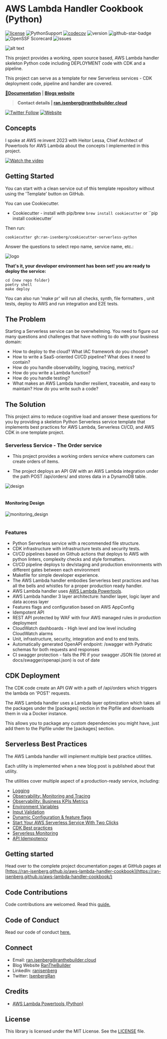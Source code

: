 
# AWS Lambda Handler Cookbook (Python)

[![license](https://img.shields.io/github/license/ran-isenberg/aws-lambda-handler-cookbook)](https://github.com/ran-isenberg/aws-lambda-handler-cookbook/blob/master/LICENSE)
![PythonSupport](https://img.shields.io/static/v1?label=python&message=3.12&color=blue?style=flat-square&logo=python)
[![codecov](https://codecov.io/gh/ran-isenberg/aws-lambda-handler-cookbook/branch/main/graph/badge.svg?token=P2K7K4KICF)](https://codecov.io/gh/ran-isenberg/aws-lambda-handler-cookbook)
![version](https://img.shields.io/github/v/release/ran-isenberg/aws-lambda-handler-cookbook)
![github-star-badge](https://img.shields.io/github/stars/ran-isenberg/aws-lambda-handler-cookbook.svg?style=social)
![OpenSSF Scorecard](https://api.securityscorecards.dev/projects/github.com/ran-isenberg/aws-lambda-handler-cookbook/badge)
![issues](https://img.shields.io/github/issues/ran-isenberg/aws-lambda-handler-cookbook)

![alt text](https://github.com/ran-isenberg/aws-lambda-handler-cookbook/blob/main/docs/media/banner.png?raw=true)

This project provides a working, open source based, AWS Lambda handler skeleton Python code including DEPLOYMENT code with CDK and a pipeline.

This project can serve as a template for new Serverless services - CDK deployment code, pipeline and handler are covered.

**[📜Documentation](https://ran-isenberg.github.io/aws-lambda-handler-cookbook/)** | **[Blogs website](https://www.ranthebuilder.cloud)**
> **Contact details | ran.isenberg@ranthebuilder.cloud**

[![Twitter Follow](https://img.shields.io/twitter/follow/IsenbergRan?label=Follow&style=social)](https://twitter.com/IsenbergRan)
[![Website](https://img.shields.io/badge/Website-www.ranthebuilder.cloud-blue)](https://www.ranthebuilder.cloud/)

## Concepts

I spoke at AWS re:invent 2023 with Heitor Lessa, Chief Architect of Powertools for AWS Lambda about the concepts I implemented in this project.

[![Watch the video](https://img.youtube.com/vi/52W3Qyg242Y/maxresdefault.jpg)](https://www.youtube.com/watch?v=52W3Qyg242Y)


## Getting Started

You can start with a clean service out of this template repository without using the 'Template' button on GitHub.

You can use Cookiecutter.

* Cookiecutter - install with pip/brew ``brew install cookiecutter`` or ``pip install cookiecutter`

Then run:

```
cookiecutter gh:ran-isenberg/cookiecutter-serverless-python
```

Answer the questions to select repo name, service name, etc.:

![logo](https://github.com/ran-isenberg/cookiecutter-serverless-python/blob/main/media/howto.png?raw=true)


**That's it, your developer environment has been set! you are ready to deploy the service:**

```
cd {new repo folder}
poetry shell
make deploy
```

You can also run 'make pr' will run all checks, synth, file formatters , unit tests, deploy to AWS and run integration and E2E tests.

## **The Problem**

Starting a Serverless service can be overwhelming. You need to figure out many questions and challenges that have nothing to do with your business domain:

- How to deploy to the cloud? What IAC framework do you choose?
- How to write a SaaS-oriented CI/CD pipeline? What does it need to contain?
- How do you handle observability, logging, tracing, metrics?
- How do you write a Lambda function?
- How do you handle testing?
- What makes an AWS Lambda handler resilient, traceable, and easy to maintain? How do you write such a code?


## **The Solution**

This project aims to reduce cognitive load and answer these questions for you by providing a skeleton Python Serverless service template that implements best practices for AWS Lambda, Serverless CI/CD, and AWS CDK in one template project.

### Serverless Service - The Order service

- This project provides a working orders service where customers can create orders of items.

- The project deploys an API GW with an AWS Lambda integration under the path POST /api/orders/ and stores data in a DynamoDB table.

![design](https://github.com/ran-isenberg/aws-lambda-handler-cookbook/blob/main/docs/media/design.png?raw=true)
<br></br>

#### **Monitoring Design**
![monitoring_design](https://github.com/ran-isenberg/aws-lambda-handler-cookbook/blob/main/docs/media/monitoring_design.png?raw=true)
<br></br>
### **Features**

- Python Serverless service with a recommended file structure.
- CDK infrastructure with infrastructure tests and security tests.
- CI/CD pipelines based on Github actions that deploys to AWS with python linters, complexity checks and style formatters.
- CI/CD pipeline deploys to dev/staging and production environments with different gates between each environment
- Makefile for simple developer experience.
- The AWS Lambda handler embodies Serverless best practices and has all the bells and whistles for a proper production ready handler.
- AWS Lambda handler uses [AWS Lambda Powertools](https://docs.powertools.aws.dev/lambda-python/).
- AWS Lambda handler 3 layer architecture: handler layer, logic layer and data access layer
- Features flags and configuration based on AWS AppConfig
- Idempotent API
- REST API protected by WAF with four AWS managed rules in production deployment
- CloudWatch dashboards - High level and low level including CloudWatch alarms
- Unit, infrastructure, security, integration and end to end tests.
- Automatically generated OpenAPI endpoint: /swagger with Pydnatic schemas for both requests and responses
- CI swagger protection - fails the PR if your swagger JSON file (stored at docs/swagger/openapi.json) is out of date


## CDK Deployment
The CDK code create an API GW with a path of /api/orders which triggers the lambda on 'POST' requests.

The AWS Lambda handler uses a Lambda layer optimization which takes all the packages under the [packages] section in the Pipfile and downloads them in via a Docker instance.

This allows you to package any custom dependencies you might have, just add them to the Pipfile under the [packages] section.

## Serverless Best Practices
The AWS Lambda handler will implement multiple best practice utilities.

Each utility is implemented when a new blog post is published about that utility.

The utilities cover multiple aspect of a production-ready service, including:

- [Logging](https://www.ranthebuilder.cloud/post/aws-lambda-cookbook-elevate-your-handler-s-code-part-1-logging)
- [Observability: Monitoring and Tracing](https://www.ranthebuilder.cloud/post/aws-lambda-cookbook-elevate-your-handler-s-code-part-2-observability)
- [Observability: Business KPIs Metrics](https://www.ranthebuilder.cloud/post/aws-lambda-cookbook-elevate-your-handler-s-code-part-3-business-domain-observability)
- [Environment Variables](https://www.ranthebuilder.cloud/post/aws-lambda-cookbook-environment-variables)
- [Input Validation](https://www.ranthebuilder.cloud/post/aws-lambda-cookbook-elevate-your-handler-s-code-part-5-input-validation)
- [Dynamic Configuration & feature flags](https://www.ranthebuilder.cloud/post/aws-lambda-cookbook-part-6-feature-flags-configuration-best-practices)
- [Start Your AWS Serverless Service With Two Clicks](https://www.ranthebuilder.cloud/post/aws-lambda-cookbook-part-7-how-to-use-the-aws-lambda-cookbook-github-template-project)
- [CDK Best practices](https://github.com/ran-isenberg/aws-lambda-handler-cookbook)
- [Serverless Monitoring](https://www.ranthebuilder.cloud/post/how-to-effortlessly-monitor-serverless-applications-with-cloudwatch-part-one)
- [API Idempotency](https://www.ranthebuilder.cloud/post/serverless-api-idempotency-with-aws-lambda-powertools-and-cdk)

## Getting started
Head over to the complete project documentation pages at GitHub pages at [https://ran-isenberg.github.io/aws-lambda-handler-cookbook](https://ran-isenberg.github.io/aws-lambda-handler-cookbook/)

## Code Contributions
Code contributions are welcomed. Read this [guide.](https://github.com/ran-isenberg/aws-lambda-handler-cookbook/blob/main/CONTRIBUTING.md)

## Code of Conduct
Read our code of conduct [here.](https://github.com/ran-isenberg/aws-lambda-handler-cookbook/blob/main/CODE_OF_CONDUCT.md)

## Connect
* Email: [ran.isenberg@ranthebuilder.cloud](mailto:ran.isenberg@ranthebuilder.cloud)
* Blog Website [RanTheBuilder](https://www.ranthebuilder.cloud)
* LinkedIn: [ranisenberg](https://www.linkedin.com/in/ranisenberg/)
* Twitter: [IsenbergRan](https://twitter.com/IsenbergRan)

## Credits
* [AWS Lambda Powertools (Python)](https://github.com/aws-powertools/powertools-lambda-python)

## License
This library is licensed under the MIT License. See the [LICENSE](https://github.com/ran-isenberg/aws-lambda-handler-cookbook/blob/main/LICENSE) file.
